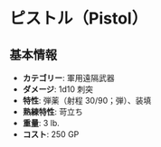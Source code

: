 # ピストル（Pistol）

## 基本情報
- **カテゴリー**: 軍用遠隔武器
- **ダメージ**: 1d10 刺突
- **特性**: 弾薬（射程 30/90；弾）、装填
- **熟練特性**: 苛立ち
- **重量**: 3 lb.
- **コスト**: 250 GP
